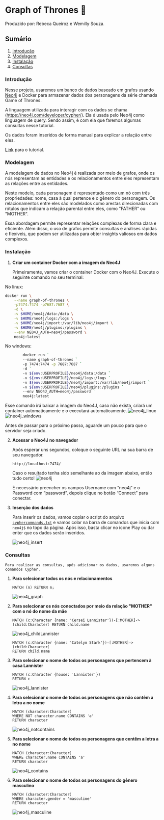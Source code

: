 # Graph of Thrones :crown:

Produzido por: Rebeca Queiroz e Wemilly Souza.

## Sumário

1. [Introdução](#introdução)
2. [Modelagem](#modelagem)
3. [Instalação](#instalação)
4. [Consultas](#consultas)

### Introdução
Nesse projeto, usaremos um banco de dados baseado em grafos usando [Neo4j](https://neo4j.com/) e Docker para armazenar dados dos personagens da série chamada Game of Thrones.

A linguagem utilizada para interagir com os dados se chama (https://neo4j.com/developer/cypher/). Ela é usada pelo Neo4j como linguagem de query. Sendo assim, é com ela que faremos algumas consultas nesse tutorial.

Os dados foram inseridos de forma manual para explicar a relação entre eles. 

[Link](https://drive.google.com/file/d/117QPHGrUmj8zrfGb1ok99L-ndbGSx3CH/view?usp=sharing) para o tutorial.

### Modelagem
A modelagem de dados no Neo4j é realizada por meio de grafos, onde os nós representam as entidades e os relacionamentos entre eles representam as relações entre as entidades.

Neste modelo, cada personagem é representado como um nó com três propriedades: nome, casa à qual pertence e o gênero do personagem. Os relacionamentos entre eles são modelados como arestas direcionadas com rótulos que indicam a relação parental entre eles, como "FATHER" ou "MOTHER".

Essa abordagem permite representar relações complexas de forma clara e eficiente. Além disso, o uso de grafos permite consultas e análises rápidas e flexíveis, que podem ser utilizadas para obter insights valiosos em dados complexos.

### Instalação

1. **Criar um container Docker com a imagem do Neo4J**

   Primeiramente, vamos criar o container Docker com o Neo4J. Execute o seguinte comando no seu terminal:

No linux:
   ```bash
   docker run \
       --name graph-of-thrones \
       -p7474:7474 -p7687:7687 \
       -d \
       -v $HOME/neo4j/data:/data \
       -v $HOME/neo4j/logs:/logs \
       -v $HOME/neo4j/import:/var/lib/neo4j/import \
       -v $HOME/neo4j/plugins:/plugins \
       --env NEO4J_AUTH=neo4j/password \
       neo4j:latest
   ```

No windows:
```bash
        docker run `
        --name graph-of-thrones `
        -p 7474:7474 -p 7687:7687 `
        -d `
        -v ${env:USERPROFILE}/neo4j/data:/data `
        -v ${env:USERPROFILE}/neo4j/logs:/logs `
        -v ${env:USERPROFILE}/neo4j/import:/var/lib/neo4j/import `
        -v ${env:USERPROFILE}/neo4j/plugins:/plugins `
        --env NEO4J_AUTH=neo4j/password `
        neo4j:latest
```

   Esse comando irá baixar a imagem do Neo4J, caso não exista, criará um container automaticamente e o executará automaticamente.
   ![neo4j_linux](./img/image9.png)
   ![neo4j_windows](./img/image11.jpg)


   Antes de passar para o próximo passo, aguarde um pouco para que o servidor seja
   criado.

2. **Acessar o Neo4J no navegador**

   Após esperar uns segundos, coloque o seguinte URL na sua barra de seu navegador.

   ```
   http://localhost:7474/
   ```

   Caso o resultado tenha sido semelhante ao da imagem abaixo, então tudo certo!
   ![neo4j](./img/image3.png)

    É necessário preencher os campos Username com “neo4j” e o Password com “password”, depois clique no botão “Connect” para conectar.

4. **Inserção dos dados**

   Para inserir os dados, vamos copiar o script do arquivo [`cyphercommands.txt`](./cyphercommands.txt) e vamos colar na barra de comandos que inicia com `neo4j$` no topo da página.
   Após isso, basta clicar no ícone Play ou dar enter que os dados serão inseridos.

   ![neo4j_insert](./img/image8.png)
    
   
### Consultas

    Para realizar as consultas, após adicionar os dados, usaremos alguns comandos Cypher.


1. **Para selecionar todos os nós e relacionamentos**

   ```cypher
   MATCH (n) RETURN n;
   ```

   ![neo4j_graph](./img/image6.png)

2. **Para selecionar os nós conectados por meio da relação "MOTHER" com o nó do nome da mãe**

    ```cypher 
    MATCH (c:Character {name: 'Cersei Lannister'})-[:MOTHER]->(child:Character) RETURN child.name
    ```
    ![neo4j_childLannister](./img/image2.png)

     ```cypher 
    MATCH (c:Character {name: 'Catelyn Stark'})-[:MOTHER]->(child:Character)
    RETURN child.name
    ```
    

3. **Para selecionar o nome de todos os personagens que pertencem à casa Lannister**

    ```cypher 
    MATCH (c:Character {house: 'Lannister'})
    RETURN c
    ```

    ![neo4j_lannister](./img/image1.png)
4. **Para selecionar o nome de todos os personagens que não contêm a letra a no nome**
    ```cypher 
    MATCH (character:Character)
    WHERE NOT character.name CONTAINS 'a'
    RETURN character
    ```
    ![neo4j_notcontains](./img/image10.png)
    
5. **Para selecionar o nome de todos os personagens que contêm a letra a no nome**
    ```cypher 
    MATCH (character:Character)
    WHERE character.name CONTAINS 'a'
    RETURN character
    ```
    ![neo4j_contains](./img/image5.png)
    
5. **Para selecionar o nome de todos os personagens do gênero masculino**

    ```cypher
    MATCH (character:Character)
    WHERE character.gender = 'masculine'
    RETURN character
    ```
    ![neo4j_masculine](./img/image7.png)
    

    
